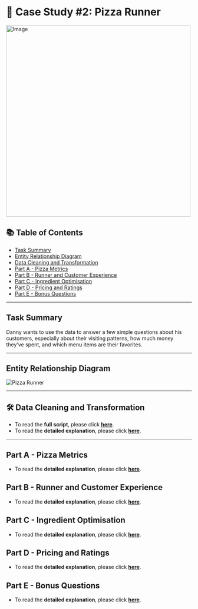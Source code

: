 # 🍕 Case Study #2: Pizza Runner

<img src="https://github.com/user-attachments/assets/c3bf086f-7b94-4286-976a-f4f7eb8dce8c" alt="Image" width="500" height="520">

## 📚 Table of Contents
- [Task Summary](#task-summary)
- [Entity Relationship Diagram](#entity-relationship-diagram)
- [Data Cleaning and Transformation](#data-cleaning-and-transformation)
- [Part A - Pizza Metrics](#part-a---pizza-metrics)
- [Part B - Runner and Customer Experience](#part-b---runner-and-customer-experience)
- [Part C - Ingredient Optimisation](#part-c---ingredient-optimisation)
- [Part D - Pricing and Ratings](#part-d---pricing-and-ratings)
- [Part E - Bonus Questions](#part-e---bonus-questions)

***

## Task Summary
Danny wants to use the data to answer a few simple questions about his customers, especially about their visiting patterns, how much money they’ve spent, and which menu items are their favorites.

***

## Entity Relationship Diagram

![Pizza Runner](https://github.com/katiehuangx/8-Week-SQL-Challenge/assets/81607668/78099a4e-4d0e-421f-a560-b72e4321f530)

***

## 🛠️ Data Cleaning and Transformation

- To read the **full script**, please click **[here](https://github.com/nacht29/8-Week-SQL-Challenge/blob/main/pizza_runner/data-cleaning/cleaning.sql)**.
- To read the **detailed explanation**, please click **[here](https://github.com/nacht29/8-Week-SQL-Challenge/blob/main/pizza_runner/data-cleaning/README.md)**.

***

## Part A - Pizza Metrics

- To read the **detailed explanation**, please click **[here](https://github.com/nacht29/8-Week-SQL-Challenge/tree/main/pizza_runner/Part%20A%3A%20Pizza%20Metrics)**.


## Part B - Runner and Customer Experience

- To read the **detailed explanation**, please click **[here](https://github.com/nacht29/8-Week-SQL-Challenge/tree/main/pizza_runner/Part%20B%3A%20Runner%20and%20Customer%20Experience)**.


## Part C - Ingredient Optimisation

- To read the **detailed explanation**, please click **[here](https://github.com/nacht29/8-Week-SQL-Challenge/tree/main/pizza_runner/Part%20C%3A%20Ingredient%20Optimisation)**.


## Part D - Pricing and Ratings

- To read the **detailed explanation**, please click **[here](https://github.com/nacht29/8-Week-SQL-Challenge/tree/main/pizza_runner/Part%20D%3A%20Pricing%20and%20Ratings)**.


## Part E - Bonus Questions

- To read the **detailed explanation**, please click **[here](https://github.com/nacht29/8-Week-SQL-Challenge/tree/main/pizza_runner/Part%20E%3A%20Bonus%20Questions)**.
